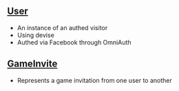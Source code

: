 ## [User](https://github.com/track-stack/web/blob/master/app/models/game_invite.rb)
- An instance of an authed visitor
- Using devise
- Authed via Facebook through OmniAuth


## [GameInvite](https://github.com/track-stack/web/blob/master/app/models/game_invite.rb)
- Represents a game invitation from one user to another
